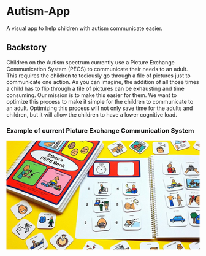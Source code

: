 # Autism-App
A visual app to help children with autism communicate easier. 

## Backstory

Children on the Autism spectrum currently use a Picture Exchange Communication System (PECS) to communicate their needs to an adult. This requires the children to tediously go through a file of pictures just to communicate one action. As you can imagine, the addition of all those times a child has to flip through a file of pictures can be exhausting and time consuming. Our mission is to make this easier for them. We want to optimize this process to make it simple for the children to communicate to an adult. Optimizing this process will not only save time for the adults and children, but it will allow the children to have a lower cognitive load.

### Example of current Picture Exchange Communication System

![](/example_pecs.jpg)


